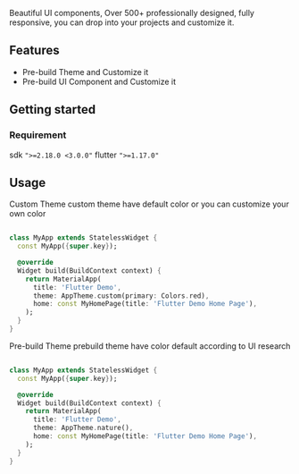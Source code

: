 <!--
This README describes the package. If you publish this package to pub.dev,
this README's contents appear on the landing page for your package.

For information about how to write a good package README, see the guide for
[writing package pages](https://dart.dev/guides/libraries/writing-package-pages).

For general information about developing packages, see the Dart guide for
[creating packages](https://dart.dev/guides/libraries/create-library-packages)
and the Flutter guide for
[developing packages and plugins](https://flutter.dev/developing-packages).
-->

Beautiful UI components, Over 500+ professionally designed, fully responsive, you can drop into your projects and customize it.

## Features

- Pre-build Theme and Customize it
- Pre-build UI Component and Customize it

## Getting started

### Requirement

sdk `">=2.18.0 <3.0.0"`
flutter `">=1.17.0"`

## Usage

Custom Theme
custom theme have default color or you can customize your own color

```dart

class MyApp extends StatelessWidget {
  const MyApp({super.key});

  @override
  Widget build(BuildContext context) {
    return MaterialApp(
      title: 'Flutter Demo',
      theme: AppTheme.custom(primary: Colors.red),
      home: const MyHomePage(title: 'Flutter Demo Home Page'),
    );
  }
}

```

Pre-build Theme
prebuild theme have color default according to UI research

```dart

class MyApp extends StatelessWidget {
  const MyApp({super.key});

  @override
  Widget build(BuildContext context) {
    return MaterialApp(
      title: 'Flutter Demo',
      theme: AppTheme.nature(),
      home: const MyHomePage(title: 'Flutter Demo Home Page'),
    );
  }
}

```

<!-- ## Additional information

Tell users more about the package: where to find more information, how to
contribute to the package, how to file issues, what response they can expect
from the package authors, and more. -->
